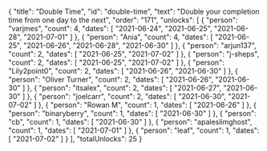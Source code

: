 {
  "title": "Double Time",
  "id": "double-time",
  "text": "Double your completion time from one day to the next",
  "order": "171",
  "unlocks": [
    {
      "person": "varjmes",
      "count": 4,
      "dates": [
        "2021-06-24",
        "2021-06-25",
        "2021-06-28",
        "2021-07-01"
      ]
    },
    {
      "person": "Ania",
      "count": 4,
      "dates": [
        "2021-06-25",
        "2021-06-26",
        "2021-06-28",
        "2021-06-30"
      ]
    },
    {
      "person": "arjun137",
      "count": 2,
      "dates": [
        "2021-06-25",
        "2021-07-02"
      ]
    },
    {
      "person": "j-sheps",
      "count": 2,
      "dates": [
        "2021-06-25",
        "2021-07-02"
      ]
    },
    {
      "person": "Lily2point0",
      "count": 2,
      "dates": [
        "2021-06-26",
        "2021-06-30"
      ]
    },
    {
      "person": "Oliver Turner",
      "count": 2,
      "dates": [
        "2021-06-26",
        "2021-06-30"
      ]
    },
    {
      "person": "itsalex",
      "count": 2,
      "dates": [
        "2021-06-27",
        "2021-06-30"
      ]
    },
    {
      "person": "joelcarr",
      "count": 2,
      "dates": [
        "2021-06-30",
        "2021-07-02"
      ]
    },
    {
      "person": "Rowan M",
      "count": 1,
      "dates": [
        "2021-06-26"
      ]
    },
    {
      "person": "binaryberry",
      "count": 1,
      "dates": [
        "2021-06-30"
      ]
    },
    {
      "person": "cb",
      "count": 1,
      "dates": [
        "2021-06-30"
      ]
    },
    {
      "person": "apaleslimghost",
      "count": 1,
      "dates": [
        "2021-07-01"
      ]
    },
    {
      "person": "leaf",
      "count": 1,
      "dates": [
        "2021-07-02"
      ]
    }
  ],
  "totalUnlocks": 25
}